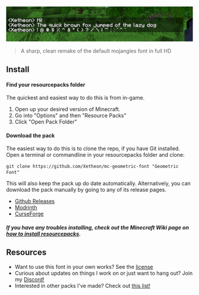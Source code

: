 ![Title](./title.png)
> A sharp, clean remake of the default mojangles font in full HD

## Install

#### Find your resourcepacks folder

The quickest and easiest way to do this is from in-game.

1. Open up your desired version of Minecraft.
2. Go into "Options" and then "Resource Packs"
3. Click "Open Pack Folder"

#### Download the pack

The easiest way to do this is to clone the repo, if you have Git installed. Open a terminal or commandline in your resourcepacks folder and clone:

    git clone https://github.com/Xetheon/mc-geometric-font "Geometric Font"

This will also keep the pack up do date automatically. Alternatively, you can download the pack manually by going to any of its release pages.

- [Github Releases](https://github.com/Xetheon/mc-geometric-font/releases)
- [Modrinth](https://modrinth.com/resourcepack/geometric-font)
- [CurseForge](https://www.curseforge.com/minecraft/texture-packs/geometric-font)

##### If you have any troubles installing, check out the Minecraft Wiki page on [how to install resourcepacks](https://minecraft.fandom.com/wiki/Tutorials/Loading_a_resource_pack).

## Resources

- Want to use this font in your own works? See the [license](https://github.com/Xetheon/mc-geometric-font/blob/main/LICENSE.md)
- Curious about updates on things I work on or just want to hang out? Join my [Discord!](https://discord.gg/3gtNAQgv2G)
- Interested in other packs I've made? Check out [this list!](https://gist.github.com/Xetheon/c3d677e0762658f8d79cf05e2c6e65ff)
